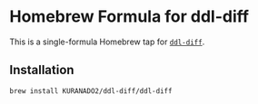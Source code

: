 # Homebrew Formula for ddl-diff

This is a single-formula Homebrew tap for [`ddl-diff`](https://github.com/KURANADO2/ddl-diff).

## Installation

```bash
brew install KURANADO2/ddl-diff/ddl-diff
```
